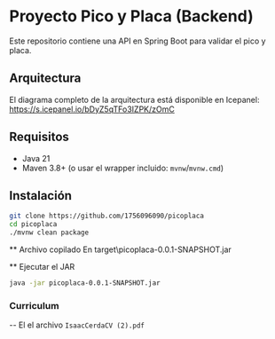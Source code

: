 # Proyecto Pico y Placa (Backend)

Este repositorio contiene una API en Spring Boot para validar el pico y placa.

## Arquitectura

El diagrama completo de la arquitectura está disponible en Icepanel:  
https://s.icepanel.io/bDyZ5qTFo3IZPK/zOmC

## Requisitos

- Java 21  
- Maven 3.8+ (o usar el wrapper incluido: `mvnw`/`mvnw.cmd`)

## Instalación

```bash
git clone https://github.com/1756096090/picoplaca
cd picoplaca
./mvnw clean package
```
** Archivo copilado
En target\picoplaca-0.0.1-SNAPSHOT.jar

** Ejecutar el JAR

```bash
java -jar picoplaca-0.0.1-SNAPSHOT.jar
```

### Curriculum

  
-- El el archivo `IsaacCerdaCV (2).pdf`


